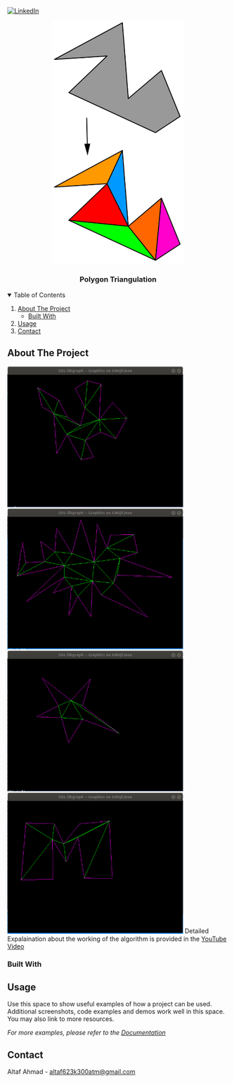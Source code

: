 
[![LinkedIn][linkedin-shield]][linkedin-url]



<!-- PROJECT LOGO -->
<p align="center">
  
  <img src="Pics/poly.png" width="300">
  

  <h3 align="center">Polygon Triangulation</h3>
</p>



<!-- TABLE OF CONTENTS -->
<details open="open">
  <summary>Table of Contents</summary>
  <ol>
    <li>
      <a href="#about-the-project">About The Project</a>
      <ul>
        <li><a href="#built-with">Built With</a></li>
      </ul>
    </li>
    <li><a href="#usage">Usage</a></li>
    <li><a href="#contact">Contact</a></li>
  </ol>
</details>



<!-- ABOUT THE PROJECT -->
## About The Project

<a href = "https://www.youtube.com/watch?v=LRdJosiwYh8"><img src="Pics/Ex1.png" width="400"></a>
<a href = "https://www.youtube.com/watch?v=LRdJosiwYh8"><img src="Pics/Ex2.png" width="400"></a>
<a href = "https://www.youtube.com/watch?v=LRdJosiwYh8"><img src="Pics/Ex3.png" width="400"></a>
<a href = "https://www.youtube.com/watch?v=LRdJosiwYh8"><img src="Pics/Ex4.png" width="400"></a>
Detailed Expalaination about the working of the algorithm is provided in the <a href = "https://www.youtube.com/watch?v=LRdJosiwYh8"> YouTube Video </a> 
### Built With



<!-- USAGE EXAMPLES -->
## Usage

Use this space to show useful examples of how a project can be used. Additional screenshots, code examples and demos work well in this space. You may also link to more resources.

_For more examples, please refer to the [Documentation](https://example.com)_





<!-- CONTACT -->
## Contact

Altaf Ahmad - altaf623k300atm@gmail.com










<!-- MARKDOWN LINKS & IMAGES -->
<!-- https://www.markdownguide.org/basic-syntax/#reference-style-links -->
[contributors-shield]: https://img.shields.io/github/contributors/othneildrew/Best-README-Template.svg?style=for-the-badge
[contributors-url]: https://github.com/othneildrew/Best-README-Template/graphs/contributors
[forks-shield]: https://img.shields.io/github/forks/othneildrew/Best-README-Template.svg?style=for-the-badge
[forks-url]: https://github.com/othneildrew/Best-README-Template/network/members
[stars-shield]: https://img.shields.io/github/stars/othneildrew/Best-README-Template.svg?style=for-the-badge
[stars-url]: https://github.com/othneildrew/Best-README-Template/stargazers
[issues-shield]: https://img.shields.io/github/issues/othneildrew/Best-README-Template.svg?style=for-the-badge
[issues-url]: https://github.com/othneildrew/Best-README-Template/issues
[license-shield]: https://img.shields.io/github/license/othneildrew/Best-README-Template.svg?style=for-the-badge
[license-url]: https://github.com/othneildrew/Best-README-Template/blob/master/LICENSE.txt
[linkedin-shield]: https://img.shields.io/badge/-LinkedIn-black.svg?style=for-the-badge&logo=linkedin&colorB=555
[linkedin-url]: https://www.linkedin.com/in/altaf-ahmad-9b579416b/
[product-screenshot]: Pis/Ex1.png
[product-screenshot2]: Pis/Ex2.png
[product-screenshot3]: Pis/Ex3.png
[product-screenshot4]: Pis/Ex4.png
